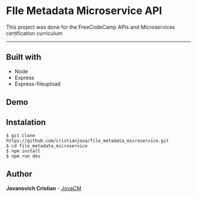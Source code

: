 # FIle Metadata Microservice API

This project was done for the FreeCodeCamp APIs and Microservices certification curriculum

---

## Built with

- Node
- Express
- Express-fileupload

## Demo

## Instalation

```
$ git clone https://github.com/cristianjova/file_metadata_microservice.git
$ cd file_metadata_microservice
$ npm install
$ npm run dev
```

## Author

**Jovanovich Cristian** - [JovaCM](https://github/cristianjova)
